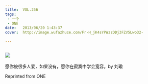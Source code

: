 ```yaml
---
title:	VOL.256
tags:
 - 一个
 - ONE
date:	2013/06/20 1:43:37
cover:	http://image.wufazhuce.com/Fr-H_jK4sYPWzzDDj3FZV5Lwo32-

---
```

![](http://image.wufazhuce.com/Fr-H_jK4sYPWzzDDj3FZV5Lwo32-)
---

愿你被很多人爱，如果没有，愿你在寂寞中学会宽容。by 刘瑜
 
Reprinted from ONE
